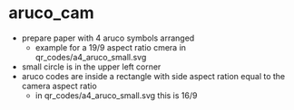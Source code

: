 # aruco_cam

- prepare paper with 4 aruco symbols arranged 
  - example for a 19/9 aspect ratio cmera in qr_codes/a4_aruco_small.svg
- small circle is in the upper left corner
- aruco codes are inside a rectangle with side aspect ration equal to the camera aspect ratio 
  - in qr_codes/a4_aruco_small.svg this is 16/9
